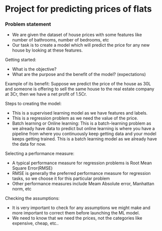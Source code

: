 # Project for predicting prices of flats

### Problem statement

* We are given the dataset of house prices with some features like number of bathrooms, number of bedrooms, etc
* Our task is to create a model which will predict the price for any new house by looking at these features.

Getting started:

* What is the objective?
* What are the purpose and the benefit of the model? (expectations)

Example of its benefit:
Suppose we predict the price of the house as 30L and someone is offering to sell the same house to the real estate company at 3Cr, then we have a net profit of 1.5Cr.

Steps to creating the model:

* This is a supervised learning model as we have features and labels.
* This is a regression problem as we need the value of the price.
* Batch learning or Online learning:
	This is a batch-learning problem as we already have data to predict but online learning is where you have a pipeline from where you continuously keep getting data and your model keeps getting trained.
	This is a batch learning model as we already have the data for now.


Selecting a performance measure:

* A typical performance measure for regression problems is Root Mean Square Error(RMSE)
* RMSE is generally the preferred performance measure for regression tasks, so we choose it for this particular problem
* Other performance measures include Meam Absolute error, Manhattan norm, etc

Checking the assumptions:
* It is very important to check for any assumptions we might make and more important to correct them before launching the ML model.
* We need to know that we need the prices, not the categories like expensive, cheap, etc..
